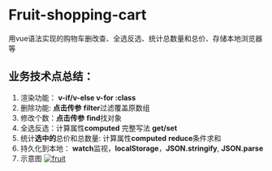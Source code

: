 # Fruit-shopping-cart
用vue语法实现的购物车删改查、全选反选、统计总数量和总价、存储本地浏览器等
## 业务技术点总结：
1. 渲染功能： **v-if/v-else v-for :class**
2. 删除功能: **点击传参** **filter**过滤覆盖原数组
3. 修改个数：**点击传参** **find**找对象
4. 全选反选：计算属性**computed** 完整写法 **get/set**
5. 统计**选中的**总价和总数量: 计算属性**computed** **reduce**条件求和
6. 持久化到本地： **watch**监视，**localStorage**，**JSON.stringify**, **JSON.parse**
7. 示意图
[![fruit](https://img.17carat.cn/2024/04/github/fruit.png "fruit")](https://img.17carat.cn/2024/04/github/fruit.png "fruit")
